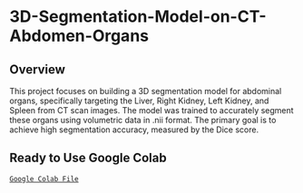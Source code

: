 # 3D-Segmentation-Model-on-CT-Abdomen-Organs

## Overview

This project focuses on building a 3D segmentation model for abdominal organs, specifically targeting the Liver, Right Kidney, Left Kidney, and Spleen from CT scan images. The model was trained to accurately segment these organs using volumetric data in .nii format. The primary goal is to achieve high segmentation accuracy, measured by the Dice score.

## Ready to Use Google Colab
[`Google Colab File`](https://colab.research.google.com/drive/1lMohor2mtlDMzlA94n_Q4ZKknYCUaDea?usp=sharing)
